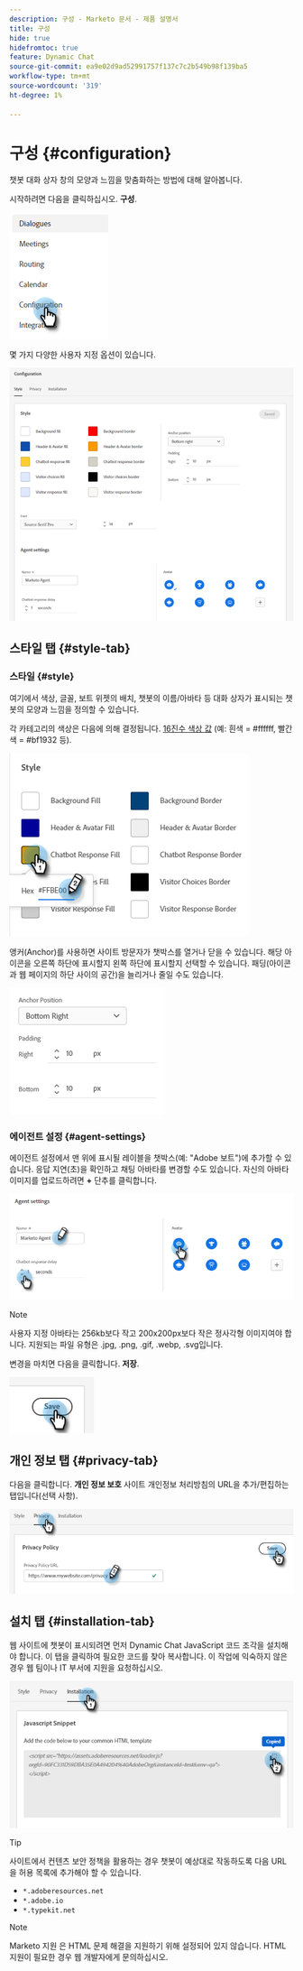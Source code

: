 ```yaml
---
description: 구성 - Marketo 문서 - 제품 설명서
title: 구성
hide: true
hidefromtoc: true
feature: Dynamic Chat
source-git-commit: ea9e02d9ad52991757f137c7c2b549b98f139ba5
workflow-type: tm+mt
source-wordcount: '319'
ht-degree: 1%

---
```


# 구성 {#configuration}

챗봇 대화 상자 창의 모양과 느낌을 맞춤화하는 방법에 대해 알아봅니다.

시작하려면 다음을 클릭하십시오. **구성**.

![](assets/configuration-1.png)

몇 가지 다양한 사용자 지정 옵션이 있습니다.

![](assets/configuration-2.png)

## 스타일 탭 {#style-tab}

### 스타일 {#style}

여기에서 색상, 글꼴, 보트 위젯의 배치, 챗봇의 이름/아바타 등 대화 상자가 표시되는 챗봇의 모양과 느낌을 정의할 수 있습니다.

각 카테고리의 색상은 다음에 의해 결정됩니다. [16진수 색상 값](https://color.adobe.com/create/color-wheel) (예: 흰색 = #ffffff, 빨간색 = #bf1932 등).

![](assets/configuration-3.png)

앵커(Anchor)를 사용하면 사이트 방문자가 챗박스를 열거나 닫을 수 있습니다. 해당 아이콘을 오른쪽 하단에 표시할지 왼쪽 하단에 표시할지 선택할 수 있습니다. 패딩(아이콘과 웹 페이지의 하단 사이의 공간)을 늘리거나 줄일 수도 있습니다.

![](assets/configuration-4.png)

### 에이전트 설정 {#agent-settings}

에이전트 설정에서 맨 위에 표시될 레이블을 챗박스(예: &quot;Adobe 보트&quot;)에 추가할 수 있습니다. 응답 지연(초)을 확인하고 채팅 아바타를 변경할 수도 있습니다. 자신의 아바타 이미지를 업로드하려면 **+** 단추를 클릭합니다.

![](assets/configuration-5.png)

>[!NOTE]
>
>사용자 지정 아바타는 256kb보다 작고 200x200px보다 작은 정사각형 이미지여야 합니다. 지원되는 파일 유형은 .jpg, .png, .gif, .webp, .svg입니다.

변경을 마치면 다음을 클릭합니다. **저장**.

![](assets/configuration-6.png)

## 개인 정보 탭 {#privacy-tab}

다음을 클릭합니다. **개인 정보 보호** 사이트 개인정보 처리방침의 URL을 추가/편집하는 탭입니다(선택 사항).

![](assets/configuration-7.png)

## 설치 탭 {#installation-tab}

웹 사이트에 챗봇이 표시되려면 먼저 Dynamic Chat JavaScript 코드 조각을 설치해야 합니다. 이 탭을 클릭하여 필요한 코드를 찾아 복사합니다. 이 작업에 익숙하지 않은 경우 웹 팀이나 IT 부서에 지원을 요청하십시오.

![](assets/configuration-8.png)

>[!TIP]
>
>사이트에서 컨텐츠 보안 정책을 활용하는 경우 챗봇이 예상대로 작동하도록 다음 URL을 허용 목록에 추가해야 할 수 있습니다.
>
>* `*.adoberesources.net`
>* `*.adobe.io`
>* `*.typekit.net`

>[!NOTE]
>
>Marketo 지원 은 HTML 문제 해결을 지원하기 위해 설정되어 있지 않습니다. HTML 지원이 필요한 경우 웹 개발자에게 문의하십시오.
